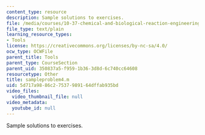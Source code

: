 ```yaml
---
content_type: resource
description: Sample solutions to exercises.
file: /media/courses/10-37-chemical-and-biological-reaction-engineering-spring-2007/5d717a9886c27537989164dffab935bd_sampleproblem4.m
file_type: text/plain
learning_resource_types:
- Tools
license: https://creativecommons.org/licenses/by-nc-sa/4.0/
ocw_type: OCWFile
parent_title: Tools
parent_type: CourseSection
parent_uid: 350837a5-f959-1b36-3d8d-6c740cc64608
resourcetype: Other
title: sampleproblem4.m
uid: 5d717a98-86c2-7537-9891-64dffab935bd
video_files:
  video_thumbnail_file: null
video_metadata:
  youtube_id: null
---
```

Sample solutions to exercises.